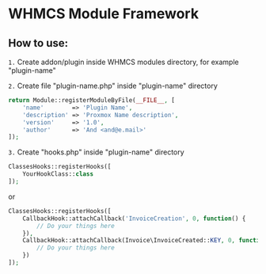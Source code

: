 # WHMCS Module Framework

## How to use:
`1.` Create addon/plugin inside WHMCS modules directory, for example "plugin-name"

`2.` Create file "plugin-name.php" inside "plugin-name" directory
```php
return Module::registerModuleByFile(__FILE__, [
    'name'        => 'Plugin Name',
    'description' => 'Proxmox Name description',
    'version'     => '1.0',
    'author'      => 'And <and@e.mail>'
]);
```
`3.` Create "hooks.php" inside "plugin-name" directory

```php
ClassesHooks::registerHooks([
    YourHookClass::class
]);
```

or 
```php
ClassesHooks::registerHooks([
    CallbackHook::attachCallback('InvoiceCreation', 0, function() {
        // Do your things here
    }),
    CallbackHook::attachCallback(Invoice\InvoiceCreated::KEY, 0, function() {
        // Do your things here
    })
]);
```
